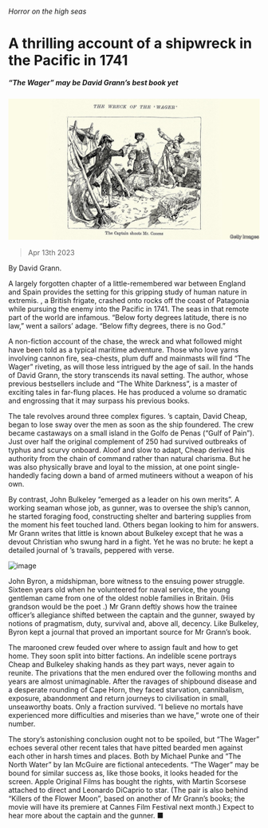 ###### Horror on the high seas

# A thrilling account of a shipwreck in the Pacific in 1741 

##### “The Wager” may be David Grann’s best book yet 

![image](images/20230415_CUP506.jpg) 

> Apr 13th 2023 

 By David Grann.

A largely forgotten chapter of a little-remembered war between England and Spain provides the setting for this gripping study of human nature in extremis. , a British frigate, crashed onto rocks off the coast of Patagonia while pursuing the enemy into the Pacific in 1741. The seas in that remote part of the world are infamous. “Below forty degrees latitude, there is no law,” went a sailors’ adage. “Below fifty degrees, there is no God.”

A non-fiction account of the chase, the wreck and what followed might have been told as a typical maritime adventure. Those who love yarns involving cannon fire, sea-chests, plum duff and mainmasts will find “The Wager” riveting, as will those less intrigued by the age of sail. In the hands of David Grann, the story transcends its naval setting. The author, whose previous bestsellers include  and “The White Darkness”, is a master of exciting tales in far-flung places. He has produced a volume so dramatic and engrossing that it may surpass his previous books. 

The tale revolves around three complex figures. ’s captain, David Cheap, began to lose sway over the men as soon as the ship foundered. The crew became castaways on a small island in the Golfo de Penas (“Gulf of Pain”). Just over half the original complement of 250 had survived outbreaks of typhus and scurvy onboard. Aloof and slow to adapt, Cheap derived his authority from the chain of command rather than natural charisma. But he was also physically brave and loyal to the mission, at one point single-handedly facing down a band of armed mutineers without a weapon of his own. 

By contrast, John Bulkeley “emerged as a leader on his own merits”. A working seaman whose job, as gunner, was to oversee the ship’s cannon, he started foraging food, constructing shelter and bartering supplies from the moment his feet touched land. Others began looking to him for answers. Mr Grann writes that little is known about Bulkeley except that he was a devout Christian who swung hard in a fight. Yet he was no brute: he kept a detailed journal of ’s travails, peppered with verse. 

![image](images/20230415_CUP004.jpg) 


John Byron, a midshipman, bore witness to the ensuing power struggle. Sixteen years old when he volunteered for naval service, the young gentleman came from one of the oldest noble families in Britain. (His grandson would be the poet .) Mr Grann deftly shows how the trainee officer’s allegiance shifted between the captain and the gunner, swayed by notions of pragmatism, duty, survival and, above all, decency. Like Bulkeley, Byron kept a journal that proved an important source for Mr Grann’s book. 

The marooned crew feuded over where to assign fault and how to get home. They soon split into bitter factions. An indelible scene portrays Cheap and Bulkeley shaking hands as they part ways, never again to reunite. The privations that the men endured over the following months and years are almost unimaginable. After the ravages of shipbound disease and a desperate rounding of Cape Horn, they faced starvation, cannibalism, exposure, abandonment and return journeys to civilisation in small, unseaworthy boats. Only a fraction survived. “I believe no mortals have experienced more difficulties and miseries than we have,” wrote one of their number. 

The story’s astonishing conclusion ought not to be spoiled, but “The Wager” echoes several other recent tales that have pitted bearded men against each other in harsh times and places. Both  by Michael Punke and “The North Water” by Ian McGuire are fictional antecedents. “The Wager” may be bound for similar success as, like those books, it looks headed for the screen. Apple Original Films has bought the rights, with Martin Scorsese attached to direct and Leonardo DiCaprio to star. (The pair is also behind “Killers of the Flower Moon”, based on another of Mr Grann’s books; the movie will have its premiere at Cannes Film Festival next month.) Expect to hear more about the captain and the gunner. ■


